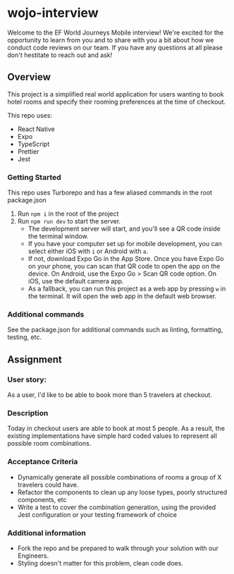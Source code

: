 # wojo-interview

Welcome to the EF World Journeys Mobile interview! We're excited for the opportunity to learn from you and to share with you a bit about how we conduct code reviews on our team. If you have any questions at all please don't hestitate to reach out and ask!

## Overview

This project is a simplified real world application for users wanting to book hotel rooms and specify their rooming preferences at the time of checkout.

This repo uses:

-   React Native
-   Expo
-   TypeScript
-   Prettier
-   Jest

### Getting Started

This repo uses Turborepo and has a few aliased commands in the root package.json

1. Run `npm i` in the root of the project
2. Run `npm run dev` to start the server.
    - The development server will start, and you'll see a QR code inside the terminal window.
    - If you have your computer set up for mobile development, you can select either iOS with `i` or Android with `a`.
    - If not, download Expo Go in the App Store. Once you have Expo Go on your phone, you can scan that QR code to open the app on the device. On Android, use the Expo Go > Scan QR code option. On iOS, use the default camera app.
    - As a fallback, you can run this project as a web app by pressing `w` in the terminal. It will open the web app in the default web browser.

### Additional commands

See the package.json for additional commands such as linting, formatting, testing, etc.

## Assignment

### User story:

As a user, I'd like to be able to book more than 5 travelers at checkout.

### Description

Today in checkout users are able to book at most 5 people. As a result, the existing implementations have simple hard coded values to represent all possible room combinations.

### Acceptance Criteria

-   Dynamically generate all possible combinations of rooms a group of X travelers could have.
-   Refactor the components to clean up any loose types, poorly structured components, etc
-   Write a test to cover the combination generation, using the provided Jest configuration or your testing framework of choice

### Additional information

- Fork the repo and be prepared to walk through your solution with our Engineers.
- Styling doesn't matter for this problem, clean code does.

